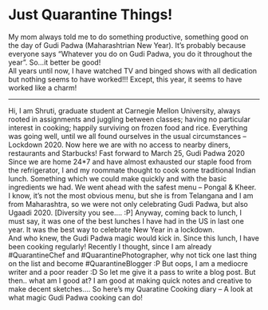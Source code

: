# Just Quarantine Things!

My mom always told me to do something productive, something good on the day of Gudi Padwa (Maharashtrian New Year). It’s probably because everyone says “Whatever you do on Gudi Padwa, you do it throughout the year”. So…it better be good! <br>
All years until now, I have watched TV and binged shows with all dedication but nothing seems to have worked!!! Except, this year, it seems to have worked like a charm! <br>
___________
Hi, I am Shruti, graduate student at Carnegie Mellon University, always rooted in assignments and juggling between classes; having no particular interest in cooking; happily surviving on frozen food and rice. 
Everything was going well, until we all found ourselves in the usual circumstances – Lockdown 2020.
Now here we are with no access to nearby diners, restaurants and Starbucks! 
Fast forward to March 25, Gudi Padwa 2020
Since we are home 24*7 and have almost exhausted our staple food from the refrigerator, I and my roommate thought to cook some traditional Indian lunch. Something which we could make quickly and with the basic ingredients we had.  We went ahead with the safest menu – Pongal & Kheer. I know, it’s not the most obvious menu, but she is from Telangana and I am from Maharashtra, so we were not only celebrating Gudi Padwa, but also Ugaadi 2020. [Diversity you see…. :P] 
Anyway, coming back to lunch, I must say, it was one of the best lunches I have had in the US in last one year. It was the best way to celebrate New Year in a lockdown.   
And who knew, the Gudi Padwa magic would kick in. Since this lunch, I have been cooking regularly!
Recently I thought, since I am already #QuarantineChef and #QuarantinePhotographer, why not tick one last thing on the list and become #QuarantineBlogger :P 
But oops, I am a mediocre writer and a poor reader :D So let me give it a pass to write a blog post. But then.. what am I good at? I am good at making quick notes and creative to make decent sketches…. 
So here’s my Quaratine Cooking diary – A look at what magic Gudi Padwa cooking can do!

